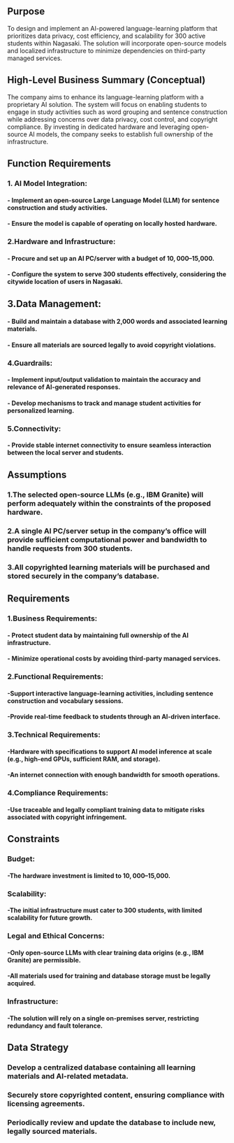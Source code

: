 ## Purpose

To design and implement an AI-powered language-learning platform that prioritizes data privacy, cost efficiency, and scalability for 300 active students within Nagasaki. The solution will incorporate open-source models and localized infrastructure to minimize dependencies on third-party managed services.

## High-Level Business Summary (Conceptual)
The company aims to enhance its language-learning platform with a proprietary AI solution. The system will focus on enabling students to engage in study activities such as word grouping and sentence construction while addressing concerns over data privacy, cost control, and copyright compliance. By investing in dedicated hardware and leveraging open-source AI models, the company seeks to establish full ownership of the infrastructure.

## Function Requirements
### 1. AI Model Integration:

#### - Implement an open-source Large Language Model (LLM) for sentence construction and study activities.
#### - Ensure the model is capable of operating on locally hosted hardware.

### 2.Hardware and Infrastructure:

#### - Procure and set up an AI PC/server with a budget of $10,000–$15,000.
#### - Configure the system to serve 300 students effectively, considering the citywide location of users in Nagasaki.

## 3.Data Management:

#### - Build and maintain a database with 2,000 words and associated learning materials.
#### - Ensure all materials are sourced legally to avoid copyright violations.

### 4.Guardrails:

#### - Implement input/output validation to maintain the accuracy and relevance of AI-generated responses.
#### - Develop mechanisms to track and manage student activities for personalized learning.

### 5.Connectivity:

#### - Provide stable internet connectivity to ensure seamless interaction between the local server and students.

## Assumptions
### 1.The selected open-source LLMs (e.g., IBM Granite) will perform adequately within the constraints of the proposed hardware.
### 2.A single AI PC/server setup in the company’s office will provide sufficient computational power and bandwidth to handle requests from 300 students.
### 3.All copyrighted learning materials will be purchased and stored securely in the company’s database.

## Requirements

### 1.Business Requirements:

#### - Protect student data by maintaining full ownership of the AI infrastructure.
#### - Minimize operational costs by avoiding third-party managed services.

### 2.Functional Requirements:

#### -Support interactive language-learning activities, including sentence construction and vocabulary sessions.
#### -Provide real-time feedback to students through an AI-driven interface.

### 3.Technical Requirements:

#### -Hardware with specifications to support AI model inference at scale (e.g., high-end GPUs, sufficient RAM, and storage).
#### -An internet connection with enough bandwidth for smooth operations.

### 4.Compliance Requirements:

#### -Use traceable and legally compliant training data to mitigate risks associated with copyright infringement.


## Constraints
### Budget:
#### -The hardware investment is limited to $10,000–$15,000.

### Scalability:
#### -The initial infrastructure must cater to 300 students, with limited scalability for future growth.

### Legal and Ethical Concerns:
#### -Only open-source LLMs with clear training data origins (e.g., IBM Granite) are permissible.
#### -All materials used for training and database storage must be legally acquired.

### Infrastructure:
#### -The solution will rely on a single on-premises server, restricting redundancy and fault tolerance.

## Data Strategy
### Develop a centralized database containing all learning materials and AI-related metadata.
### Securely store copyrighted content, ensuring compliance with licensing agreements.
### Periodically review and update the database to include new, legally sourced materials.